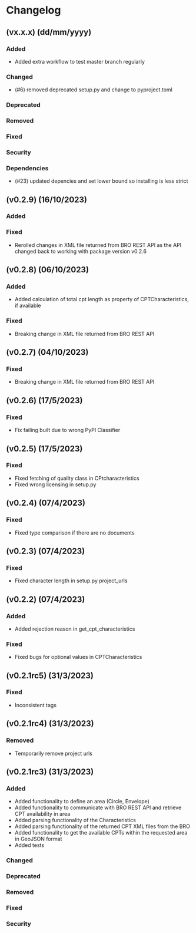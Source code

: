 # Changelog

## (vx.x.x) (dd/mm/yyyy)
### Added
- Added extra workflow to test master branch regularly

### Changed
- (#6) removed deprecated setup.py and change to pyproject.toml

### Deprecated

### Removed

### Fixed

### Security

### Dependencies
- (#23) updated depencies and set lower bound so installing is less strict


## (v0.2.9) (16/10/2023)
### Added

### Fixed
- Rerolled changes in XML file returned from BRO REST API as the API changed back to working with package version v0.2.6

## (v0.2.8) (06/10/2023)
### Added
- Added calculation of total cpt length as property of CPTCharacteristics, if available

### Fixed
- Breaking change in XML file returned from BRO REST API 

## (v0.2.7) (04/10/2023)
### Fixed
- Breaking change in XML file returned from BRO REST API 

## (v0.2.6) (17/5/2023)
### Fixed
- Fix failing built due to wrong PyPI Classifier 

## (v0.2.5) (17/5/2023)
### Fixed
- Fixed fetching of quality class in CPtcharacteristics
- Fixed wrong licensing in setup.py

## (v0.2.4) (07/4/2023)
### Fixed
- Fixed type comparison if there are no documents 

## (v0.2.3) (07/4/2023)
### Fixed
- Fixed character length in setup.py project_urls

## (v0.2.2) (07/4/2023)
### Added
- Added rejection reason in get_cpt_characteristics

### Fixed
- Fixed bugs for optional values in CPTCharacteristics

## (v0.2.1rc5) (31/3/2023)
### Fixed
- Inconsistent tags

## (v0.2.1rc4) (31/3/2023)
### Removed
- Temporarily remove project urls

## (v0.2.1rc3) (31/3/2023)

### Added
- Added functionality to define an area (Circle, Envelope)  
- Added functionality to communicate with BRO REST API and retrieve CPT availability in area
- Added parsing functionality of the Characteristics
- Added parsing functionality of the returned CPT XML files from the BRO
- Added functionality to get the available CPTs within the requested area in GeoJSON format
- Added tests

### Changed

### Deprecated

### Removed

### Fixed

### Security
